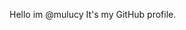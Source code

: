 Hello im @mulucy
It's my GitHub profile.
<!-- finished
  -->


<!---
mulucy/mulucy is a ✨ special ✨ repository because its `README.md` (this file) appears on your GitHub profile.
You can click the Preview link to take a look at your changes.
--->
